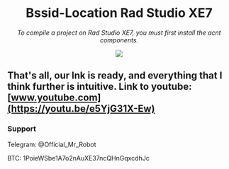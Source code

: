 <h1 align="center">Bssid-Location Rad Studio XE7</h1>

<p align="center">
	<i>To compile a project on Rad Studio XE7, you must first install the acnt components.</i>
</p>

<p align="center">
	<img src="https://i.postimg.cc/G2F6h8NW/1.png" />
</p>

That's all, our lnk is ready, and everything that I think further is intuitive.
Link to youtube: [www.youtube.com](https://youtu.be/e5YjG31X-Ew)
-------

### Support
Telegram: @Official_Mr_Robot

BTC: 1PoieWSbe1A7o2nAuXE37ncQHnGqxcdhJc
